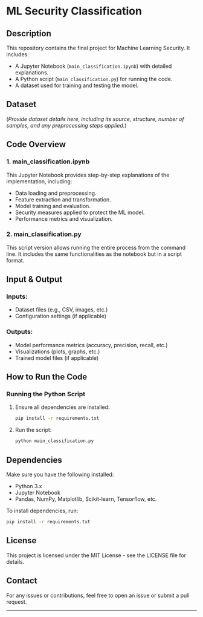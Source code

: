 # ML Security Classification

## Description
This repository contains the final project for Machine Learning Security. It includes:
- A Jupyter Notebook (`main_classification.ipynb`) with detailed explanations.
- A Python script (`main_classification.py`) for running the code.
- A dataset used for training and testing the model.

## Dataset
(*Provide dataset details here, including its source, structure, number of samples, and any preprocessing steps applied.*)

## Code Overview
### 1. **main_classification.ipynb**
This Jupyter Notebook provides step-by-step explanations of the implementation, including:
- Data loading and preprocessing.
- Feature extraction and transformation.
- Model training and evaluation.
- Security measures applied to protect the ML model.
- Performance metrics and visualization.

### 2. **main_classification.py**
This script version allows running the entire process from the command line. It includes the same functionalities as the notebook but in a script format.

## Input & Output
### **Inputs:**
- Dataset files (e.g., CSV, images, etc.)
- Configuration settings (if applicable)

### **Outputs:**
- Model performance metrics (accuracy, precision, recall, etc.)
- Visualizations (plots, graphs, etc.)
- Trained model files (if applicable)

## How to Run the Code
### **Running the Python Script**
1. Ensure all dependencies are installed:
   ```sh
   pip install -r requirements.txt
   ```
2. Run the script:
   ```sh
   python main_classification.py
   ```

## Dependencies
Make sure you have the following installed:
- Python 3.x
- Jupyter Notebook
- Pandas, NumPy, Matplotlib, Scikit-learn, Tensorflow, etc.

To install dependencies, run:
```sh
pip install -r requirements.txt
```

## License
This project is licensed under the MIT License - see the LICENSE file for details.

## Contact
For any issues or contributions, feel free to open an issue or submit a pull request.

---



